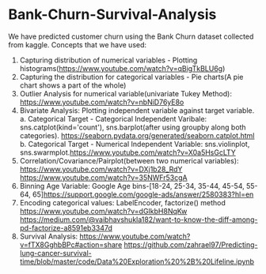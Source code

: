 # Bank-Churn-Survival-Analysis
We have predicted customer churn using the Bank Churn dataset collected from kaggle.
Concepts that we have used:
1. Capturing distribution of numerical variables - Plotting histograms(https://www.youtube.com/watch?v=qBigTkBLU6g)
2. Capturing the distribution for categorical variables - Pie charts(A pie chart shows a part of the whole)
3. Outlier Analysis for numerical variable(univariate Tukey Method): https://www.youtube.com/watch?v=nbNiD76yE8o 
4. Bivariate Analysis: Plotting independent variable against target variable. 
    a. Categorical Target - Categorical Independent Varibale: sns.catplot(kind='count'), sns.barplot(after using groupby along        both categories). https://seaborn.pydata.org/generated/seaborn.catplot.html
    b. Categorical Target - Numerical Independent Variable: sns.violinplot, sns.swarmplot.https://www.youtube.com/watch?v=X0a5HsGcLTY 
5. Correlation/Covariance/Pairplot(between two numerical variables): https://www.youtube.com/watch?v=DXj1b28_RdY  
https://www.youtube.com/watch?v=35NWFr53cgA
6. Binning Age Variable: Google Age bins-[18-24, 25-34, 35-44, 45-54, 55-64, 65]https://support.google.com/google-ads/answer/2580383?hl=en
7. Encoding categorical values: LabelEncoder, factorize() method https://www.youtube.com/watch?v=dGIkbH8NqKw https://medium.com/@vaibhavshukla182/want-to-know-the-diff-among-pd-factorize-a8591eb3347d
8. Survival Analysis: https://www.youtube.com/watch?v=fTX8GghbBPc#action=share
https://github.com/zahrael97/Predicting-lung-cancer-survival-time/blob/master/code/Data%20Exploration%20%2B%20Lifeline.ipynb
